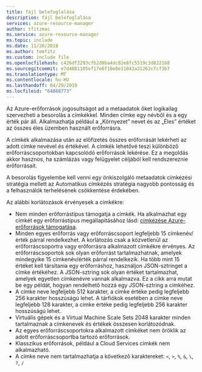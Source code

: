```yaml
---
title: fájl belefoglalása
description: fájl belefoglalása
services: azure-resource-manager
author: tfitzmac
ms.service: azure-resource-manager
ms.topic: include
ms.date: 11/20/2018
ms.author: tomfitz
ms.custom: include file
ms.openlocfilehash: c426df2293cfb2d8ba4dc02e8fc5519c3d822168
ms.sourcegitcommit: e7d4881105ef17e6f10e8e11043a31262cfcf3b7
ms.translationtype: MT
ms.contentlocale: hu-HU
ms.lasthandoff: 04/29/2019
ms.locfileid: "64868773"
---
```

Az Azure-erőforrások jogosultságot ad a metaadatok őket logikailag szervezheti a besorolás a címkékkel. Minden címke egy névből és a egy érték pár áll. Alkalmazhatja például a „Környezet” nevet és az „Éles” értéket az összes éles üzemben használt erőforrásra.

A címkék alkalmazása után az előfizetés összes erőforrását lekérheti az adott címke nevével és értékével. A címkék lehetővé teszi különböző erőforráscsoportokban kapcsolódó erőforrások lekérése. Ez a megoldás akkor hasznos, ha számlázás vagy felügyelet céljából kell rendszereznie erőforrásait.

A besorolás figyelembe kell venni egy önkiszolgáló metaadatok címkézési stratégia mellett az Automatikus címkézés stratégia nagyobb pontosság és a felhasználók terhelésének csökkentése érdekében.

Az alábbi korlátozások érvényesek a címkékre:

* Nem minden erőforrástípus támogatja a címkék. Ha alkalmazhat egy címkét egy erőforrástípus megállapításához lásd: [címkézése Azure-erőforrások támogatása](../articles/azure-resource-manager/tag-support.md).
* Minden egyes erőforrás vagy erőforráscsoport legfeljebb 15 címkenév/érték párral rendelkezhet. A korlátozás csak a közvetlenül az erőforráscsoportra vagy erőforrásra alkalmazott címkékre érvényes. Az erőforráscsoportok sok olyan erőforrást tartalmazhatnak, amelyek mindegyike 15 címkenév/érték párral rendelkezik. Ha több mint 15 értéket kell társítania egy erőforráshoz, használjon JSON-sztringet a címke értékéhez. A JSON-sztring sok olyan értéket tartalmazhat, amelyek egyetlen címkenévre vannak alkalmazva. Ez a cikk arra mutat be egy példát, hogyan rendelhető hozzá egy JSON-sztring a címkéhez.
* A címke neve legfeljebb 512 karakter, a címke értéke pedig legfeljebb 256 karakter hosszúságú lehet. A tárfiókok esetében a címke neve legfeljebb 128 karakter, a címke értéke pedig legfeljebb 256 karakter hosszúságú lehet.
* Virtuális gépek és a Virtual Machine Scale Sets 2048 karakter minden tartalmaznak a címkenevek és értékek összesen korlátozódnak.
* Az egyes erőforráscsoportokra alkalmazott címkéket nem öröklik az adott erőforráscsoportba tartozó erőforrások.
* Klasszikus erőforrások, például a Cloud Services címkék nem alkalmazható.
* A címke neve nem tartalmazhatja a következő karaktereket: `<`, `>`, `%`, `&`, `\`, `?`, `/`
